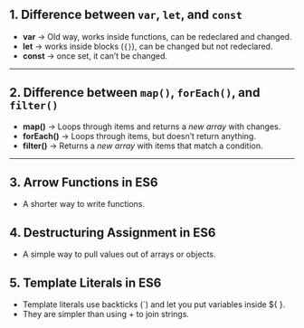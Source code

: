 ## 1. Difference between `var`, `let`, and `const`
- **var** → Old way, works inside functions, can be redeclared and changed.
- **let** → works inside blocks (`{}`), can be changed but not redeclared.
- **const** → once set, it can’t be changed.

---

## 2. Difference between `map()`, `forEach()`, and `filter()`
- **map()** → Loops through items and returns a *new array* with changes.
- **forEach()** → Loops through items, but doesn’t return anything.
- **filter()** → Returns a *new array* with items that match a condition.

---

## 3. Arrow Functions in ES6
- A shorter way to write functions.

## 4. Destructuring Assignment in ES6
- A simple way to pull values out of arrays or objects.


## 5. Template Literals in ES6
- Template literals use backticks (`) and let you put variables inside ${ }.
- They are simpler than using + to join strings.

